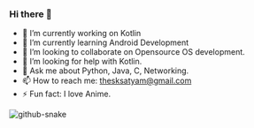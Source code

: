  ### Hi there 👋


- 🔭 I’m currently working on Kotlin
- 🌱 I’m currently learning Android Development 
- 👯 I’m looking to collaborate on Opensource OS development.
- 🤔 I’m looking for help with Kotlin.
- 💬 Ask me about Python, Java, C, Networking.
- 📫 How to reach me: thesksatyam@gmail.com
- ⚡ Fun fact: I love Anime.

<picture>
  <source media="(prefers-color-scheme: dark)" srcset="https://raw.githubusercontent.com/sksatyam/sksatyam/output/github-contribution-grid-snake-dark.svg" />
  <source media="(prefers-color-scheme: light)" srcset="https://raw.githubusercontent.com/sksatyam/sksatyam/output/github-contribution-grid-snake.svg" />
  <img alt="github-snake" src="github-snake.svg" />
</picture>
